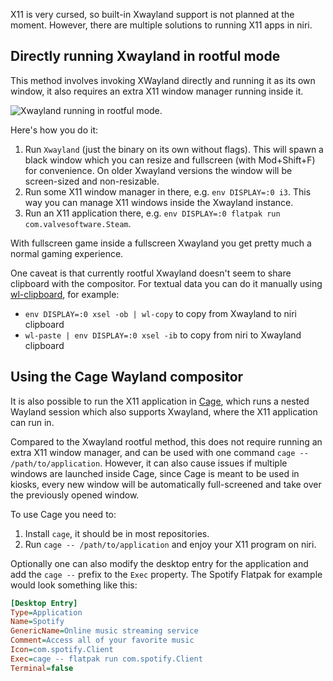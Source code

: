 X11 is very cursed, so built-in Xwayland support is not planned at the moment.
However, there are multiple solutions to running X11 apps in niri.

## Directly running Xwayland in rootful mode
This method involves invoking XWayland directly and running it as its own window, it also requires an extra X11 window manager running inside it.

![Xwayland running in rootful mode.](https://github.com/YaLTeR/niri/assets/1794388/b64e96c4-a0bb-4316-94a0-ff445d4c7da7)

Here's how you do it:

1. Run `Xwayland` (just the binary on its own without flags).
This will spawn a black window which you can resize and fullscreen (with Mod+Shift+F) for convenience.
On older Xwayland versions the window will be screen-sized and non-resizable.
1. Run some X11 window manager in there, e.g. `env DISPLAY=:0 i3`.
This way you can manage X11 windows inside the Xwayland instance.
1. Run an X11 application there, e.g. `env DISPLAY=:0 flatpak run com.valvesoftware.Steam`.

With fullscreen game inside a fullscreen Xwayland you get pretty much a normal gaming experience.

One caveat is that currently rootful Xwayland doesn't seem to share clipboard with the compositor.
For textual data you can do it manually using [wl-clipboard](https://github.com/bugaevc/wl-clipboard), for example:

- `env DISPLAY=:0 xsel -ob | wl-copy` to copy from Xwayland to niri clipboard
- `wl-paste | env DISPLAY=:0 xsel -ib` to copy from niri to Xwayland clipboard

## Using the Cage Wayland compositor

It is also possible to run the X11 application in [Cage](https://github.com/cage-kiosk/cage), which runs a nested Wayland session which also supports Xwayland, where the X11 application can run in.

Compared to the Xwayland rootful method, this does not require running an extra X11 window manager, and can be used with one command `cage -- /path/to/application`. However, it can also cause issues if multiple windows are launched inside Cage, since Cage is meant to be used in kiosks, every new window will be automatically full-screened and take over the previously opened window.

To use Cage you need to:

1. Install `cage`, it should be in most repositories.
2. Run `cage -- /path/to/application` and enjoy your X11 program on niri.

Optionally one can also modify the desktop entry for the application and add the `cage --` prefix to the `Exec` property. The Spotify Flatpak for example would look something like this:

```ini
[Desktop Entry]
Type=Application
Name=Spotify
GenericName=Online music streaming service
Comment=Access all of your favorite music
Icon=com.spotify.Client
Exec=cage -- flatpak run com.spotify.Client
Terminal=false
```